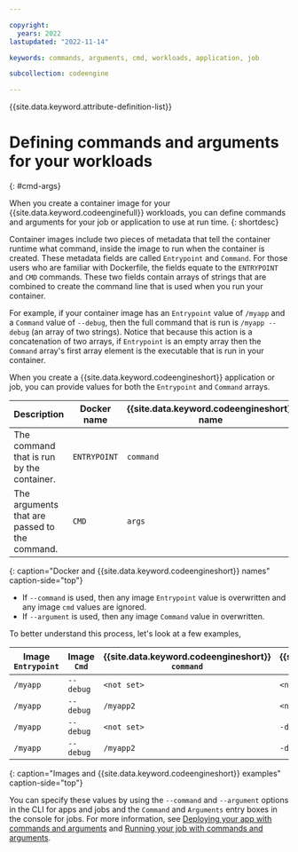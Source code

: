 ```yaml
---

copyright:
  years: 2022
lastupdated: "2022-11-14"

keywords: commands, arguments, cmd, workloads, application, job

subcollection: codeengine

---
```


{{site.data.keyword.attribute-definition-list}}

# Defining commands and arguments for your workloads
{: #cmd-args}

When you create a container image for your {{site.data.keyword.codeenginefull}} workloads, you can define commands and arguments for your job or application to use at run time.
{: shortdesc}

Container images include two pieces of metadata that tell the container runtime what command, inside the image to run when the container is created. These metadata fields are called `Entrypoint` and `Command`. For those users who are familiar with Dockerfile, the fields equate to the `ENTRYPOINT` and `CMD` commands. These two fields contain arrays of strings that are combined to create the command line that is used when you run your container. 

For example, if your container image has an `Entrypoint` value of `/myapp` and a `Command` value of `--debug`, then the full command that is run is `/myapp --debug` (an array of two strings). Notice that because this action is a concatenation of two arrays, if `Entrypoint` is an empty array then the `Command` array's first array element is the executable that is run in your container.

When you create a {{site.data.keyword.codeengineshort}} application or job, you can provide values for both the `Entrypoint` and `Command` arrays. 

| Description    | Docker name    | {{site.data.keyword.codeengineshort}} name |
| ---------- |  ------ | ------ | 
| The command that is run by the container. | `ENTRYPOINT` | `command` |
| The arguments that are passed to the command.    | `CMD`    | `args` |
{: caption="Docker and {{site.data.keyword.codeengineshort}} names" caption-side="top"}

- If `--command` is used, then any image `Entrypoint` value is overwritten and any image `cmd` values are ignored.
- If `--argument` is used, then any image `Command` value in overwritten.

To better understand this process, let's look at a few examples,

| Image `Entrypoint` | Image `Cmd` |    {{site.data.keyword.codeengineshort}} `command` |    {{site.data.keyword.codeengineshort}} `args` |    Command that is run |
| ------ |  ------ | ------ | ------ | ------ |
| `/myapp` |    `--debug` |    `<not set>` |    `<not set>` |    `/myapp --debug` |
| `/myapp` |    `--debug` |    `/myapp2` |    `<not set>` |    `/myapp2` |
| `/myapp` |    `--debug` |    `<not set>` |    `-d` |    `/myapp -d` |
| `/myapp` |    `--debug` |    `/myapp2` |    `-d` |    `/myapp2 -d` |
{: caption="Images and {{site.data.keyword.codeengineshort}} examples" caption-side="top"}

You can specify these values by using the `--command` and `--argument` options in the CLI for apps and jobs and the `Command` and `Arguments` entry boxes in the console for jobs. For more information, see [Deploying your app with commands and arguments](/docs/codeengine?topic=codeengine-application-workloads#deploy-app-cmd-args) and [Running your job with commands and arguments](/docs/codeengine?topic=codeengine-job-plan#job-cmd-args).


